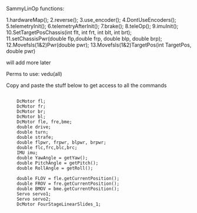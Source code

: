 SammyLinOp functions:

1.hardwareMap();
2.reverse();
3.use_encoder();
4.DontUseEncoders();
5.telemetryInit();
6.telemetryAfterInit();
7.brake();
8.teleOp();
9.imuInit();
10.SetTargetPosChassis(int flt, int frt, int blt, int brt);
11.setChassisPwr(double flp,double frp, double blp, double brp);
12.Movefsls(1&2)Pwr(double pwr);
13.Movefsls(1&2)TargetPos(int TargetPos, double pwr)



will add more later



Perms to use: vedu(all)


Copy and paste the stuff below to get access to all the commands
~~~~~~~~~~~~~~~~~~~~~~~~~~~~~~~~~~~~~~~~~~~~~~~~~~~~~~~~~~~~~~~~

    DcMotor fl;
    DcMotor fr;
    DcMotor br;
    DcMotor bl;
    DcMotor fle, fre,bme;
    double drive;
    double turn;
    double strafe;
    double flpwr, frpwr, blpwr, brpwr;
    double flc,frc,blc,brc;
    IMU imu;
    double YawAngle = getYaw();
    double PitchAngle = getPitch();
    double RollAngle = getRoll();

    double FLOV = fle.getCurrentPosition();
    double FROV = fre.getCurrentPosition();
    double BMOV = bme.getCurrentPosition();
    Servo servo1;
    Servo servo2;
    DcMotor FourStageLinearSlides_1;

